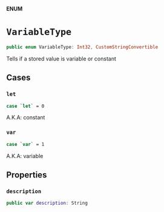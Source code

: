 **ENUM**

# `VariableType`

```swift
public enum VariableType: Int32, CustomStringConvertible
```

Tells if a stored value is variable or constant

## Cases
### `let`

```swift
case `let` = 0
```

A.K.A: constant

### `var`

```swift
case `var` = 1
```

A.K.A: variable

## Properties
### `description`

```swift
public var description: String
```
